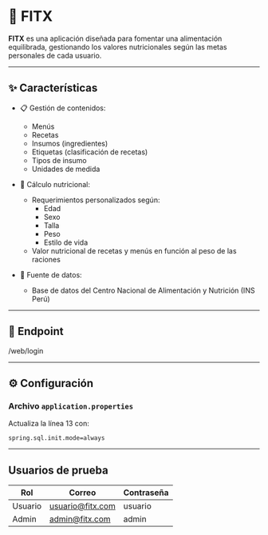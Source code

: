 # 🥗 FITX

**FITX** es una aplicación diseñada para fomentar una alimentación equilibrada, gestionando los valores nutricionales según las metas personales de cada usuario.

---

## ✨ Características

- 📋 Gestión de contenidos:
    - Menús
    - Recetas
    - Insumos (ingredientes)
    - Etiquetas (clasificación de recetas)
    - Tipos de insumo
    - Unidades de medida

- 🧮 Cálculo nutricional:
    - Requerimientos personalizados según:
        - Edad
        - Sexo
        - Talla
        - Peso
        - Estilo de vida
    - Valor nutricional de recetas y menús en función al peso de las raciones

- 🧠 Fuente de datos:
    - Base de datos del Centro Nacional de Alimentación y Nutrición (INS Perú)

---

## 🚀 Endpoint

/web/login

---

## ⚙️ Configuración

### Archivo `application.properties`

Actualiza la línea 13 con:

```properties
spring.sql.init.mode=always
```
---
## Usuarios de prueba

| Rol     | Correo            | Contraseña |
|---------|-------------------|------------|
| Usuario | usuario@fitx.com  | usuario    |
| Admin   | admin@fitx.com    | admin      |
